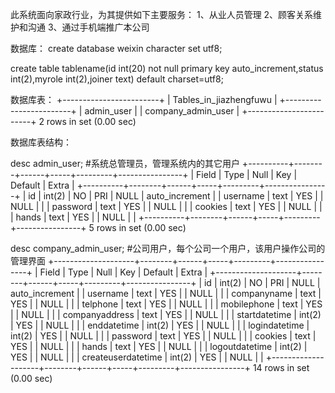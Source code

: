 此系统面向家政行业，为其提供如下主要服务：
1、从业人员管理
2、顾客关系维护和沟通
3、通过手机端推广本公司

数据库：
create database weixin character set utf8;

create table tablename(id int(20) not null primary key auto_increment,status int(2),myrole int(2),joiner text) default charset=utf8;

数据库表：
+------------------------+
| Tables_in_jiazhengfuwu |
+------------------------+
| admin_user             |
| company_admin_user     |
+------------------------+
2 rows in set (0.00 sec)

数据库表结构：

desc admin_user; #系统总管理员，管理系统内的其它用户
+----------+--------+------+-----+---------+----------------+
| Field    | Type   | Null | Key | Default | Extra          |
+----------+--------+------+-----+---------+----------------+
| id       | int(2) | NO   | PRI | NULL    | auto_increment |
| username | text   | YES  |     | NULL    |                |
| password | text   | YES  |     | NULL    |                |
| cookies  | text   | YES  |     | NULL    |                |
| hands    | text   | YES  |     | NULL    |                |
+----------+--------+------+-----+---------+----------------+
5 rows in set (0.00 sec)

desc company_admin_user; #公司用户，每个公司一个用户，该用户操作公司的管理界面
+--------------------+--------+------+-----+---------+----------------+
| Field              | Type   | Null | Key | Default | Extra          |
+--------------------+--------+------+-----+---------+----------------+
| id                 | int(2) | NO   | PRI | NULL    | auto_increment |
| username           | text   | YES  |     | NULL    |                |
| companyname        | text   | YES  |     | NULL    |                |
| telphone           | text   | YES  |     | NULL    |                |
| mobilephone        | text   | YES  |     | NULL    |                |
| companyaddress     | text   | YES  |     | NULL    |                |
| startdatetime      | int(2) | YES  |     | NULL    |                |
| enddatetime        | int(2) | YES  |     | NULL    |                |
| logindatetime      | int(2) | YES  |     | NULL    |                |
| password           | text   | YES  |     | NULL    |                |
| cookies            | text   | YES  |     | NULL    |                |
| hands              | text   | YES  |     | NULL    |                |
| logoutdatetime     | int(2) | YES  |     | NULL    |                |
| createuserdatetime | int(2) | YES  |     | NULL    |                |
+--------------------+--------+------+-----+---------+----------------+
14 rows in set (0.00 sec)

